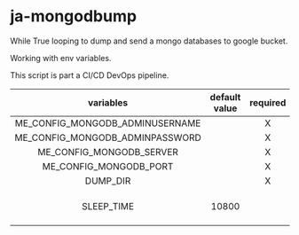 ja-mongodbump
==============

While True looping to dump and send a mongo databases to google bucket.

Working with env variables.

This script is part a CI/CD DevOps pipeline.

| variables | default value | required | description |
|:---------:|:------------:|:---------:|:-----------:|
| ME_CONFIG_MONGODB_ADMINUSERNAME | | X |
| ME_CONFIG_MONGODB_ADMINPASSWORD | | X |
| ME_CONFIG_MONGODB_SERVER | | X |
| ME_CONFIG_MONGODB_PORT | | X |
| DUMP_DIR | | X | | Directory used 
| SLEEP_TIME | 10800 | | mongodump time, in seconds |
